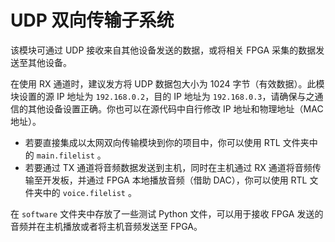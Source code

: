 # UDP 双向传输子系统

该模块可通过 UDP 接收来自其他设备发送的数据，或将相关 FPGA 采集的数据发送至其他设备。

在使用 RX 通道时，建议发方将 UDP 数据包大小为 1024 字节（有效数据）。此模块设置的源 IP 地址为 `192.168.0.2`，目的 IP 地址为 `192.168.0.3`，请确保与之通信的其他设备设置正确。你也可以在源代码中自行修改 IP 地址和物理地址（MAC 地址）。

  * 若要直接集成以太网双向传输模块到你的项目中，你可以使用 RTL 文件夹中的 `main.filelist` 。
  * 若要通过 TX 通道将音频数据发送到主机，同时在主机通过 RX 通道将音频传输至开发板，并通过 FPGA 本地播放音频（借助 DAC），你可以使用 RTL 文件夹中的 `voice.filelist` 。

在 `software` 文件夹中存放了一些测试 Python 文件，可以用于接收 FPGA 发送的音频并在主机播放或者将主机音频发送至 FPGA。